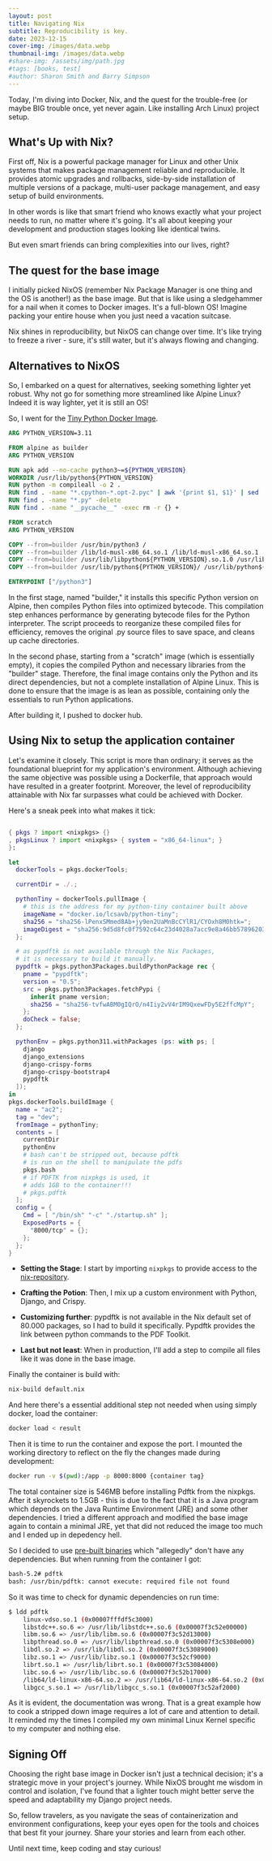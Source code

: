 ```yaml
---
layout: post
title: Navigating Nix
subtitle: Reproducibility is key.
date: 2023-12-15
cover-img: /images/data.webp
thumbnail-img: /images/data.webp
#share-img: /assets/img/path.jpg
#tags: [books, test]
#author: Sharon Smith and Barry Simpson
---
```


Today, I'm diving into Docker, Nix, and the quest for the trouble-free (or maybe BIG trouble once, yet never again. Like installing Arch Linux) project setup.

## What's Up with Nix?

First off, Nix is a powerful package manager for Linux and other Unix systems that makes package management reliable and reproducible. It provides atomic upgrades and rollbacks, side-by-side installation of multiple versions of a package, multi-user package management, and easy setup of build environments.

In other words is like that smart friend who knows exactly what your project needs to run, no matter where it's going. It's all about keeping your development and production stages looking like identical twins. 

But even smart friends can bring complexities into our lives, right?

## The quest for the base image

I initially picked NixOS (remember Nix Package Manager is one thing and the OS is another!) as the base image. But that is like using a sledgehammer for a nail when it comes to Docker images. It's a full-blown OS! Imagine packing your entire house when you just need a vacation suitcase.

Nix shines in reproducibility, but NixOS can change over time. It's like trying to freeze a river - sure, it's still water, but it's always flowing and changing.

## Alternatives to NixOS

So, I embarked on a quest for alternatives, seeking something lighter yet robust. Why not go for something more streamlined like Alpine Linux? Indeed it is way lighter, yet it is still an OS!

So, I went for the [Tiny Python Docker Image](https://github.com/CrafterKolyan/tiny-python-docker-image/blob/main/Dockerfile.scratch-full). 

``` Dockerfile
ARG PYTHON_VERSION=3.11

FROM alpine as builder
ARG PYTHON_VERSION

RUN apk add --no-cache python3~=${PYTHON_VERSION}
WORKDIR /usr/lib/python${PYTHON_VERSION}
RUN python -m compileall -o 2 .
RUN find . -name "*.cpython-*.opt-2.pyc" | awk '{print $1, $1}' | sed 's/__pycache__\///2' | sed 's/.cpython-[0-9]\{2,\}.opt-2//2' | xargs -n 2 mv
RUN find . -name "*.py" -delete
RUN find . -name "__pycache__" -exec rm -r {} +

FROM scratch
ARG PYTHON_VERSION

COPY --from=builder /usr/bin/python3 /
COPY --from=builder /lib/ld-musl-x86_64.so.1 /lib/ld-musl-x86_64.so.1
COPY --from=builder /usr/lib/libpython${PYTHON_VERSION}.so.1.0 /usr/lib/libpython${PYTHON_VERSION}.so.1.0
COPY --from=builder /usr/lib/python${PYTHON_VERSION}/ /usr/lib/python${PYTHON_VERSION}/

ENTRYPOINT ["/python3"]
```
In the first stage, named "builder," it installs this specific Python version on Alpine, then compiles Python files into optimized bytecode.  This compilation step enhances performance by generating bytecode files for the Python interpreter. The script proceeds to reorganize these compiled files for efficiency, removes the original .py source files to save space, and cleans up cache directories. 

In the second phase, starting from a "scratch" image (which is essentially empty), it copies the compiled Python and necessary libraries from the "builder" stage. Therefore, the final image contains only the Python and its direct dependencies, but not a complete installation of Alpine Linux. This is done to ensure that the image is as lean as possible, containing only the essentials to run Python applications.

After building it, I pushed to docker hub.

## Using Nix to setup the application container

 Let's examine it closely. This script is more than ordinary; it serves as the foundational blueprint for my application's environment. Although achieving the same objective was possible using a Dockerfile, that approach would have resulted in a greater footprint. Moreover, the level of reproducibility attainable with Nix far surpasses what could be achieved with Docker.

Here's a sneak peek into what makes it tick:

```nix

{ pkgs ? import <nixpkgs> {} 
, pkgsLinux ? import <nixpkgs> { system = "x86_64-linux"; }
}:

let
  dockerTools = pkgs.dockerTools;

  currentDir = ./.;

  pythonTiny = dockerTools.pullImage {
    # this is the address for my python-tiny container built above
    imageName = "docker.io/lcsavb/python-tiny";
    sha256 = "sha256-lPenxSMmed8Ab+jy9en2UaMnBcCYlR1/CYOxh8M0htk=";
    imageDigest = "sha256:9d5d8fc0f7592c64c23d4028a7acc9e8a46bb5789620368cd917124f06e4eaf9";
  };

  # as pypdftk is not available through the Nix Packages, 
  # it is necessary to build it manually.
  pypdftk = pkgs.python3Packages.buildPythonPackage rec {
    pname = "pypdftk";
    version = "0.5";
    src = pkgs.python3Packages.fetchPypi {
      inherit pname version;
      sha256 = "sha256-tvfwABM0gIQrO/n4Iiy2vV4rIM9QxewFDy5E2ffcMpY";
    };
    doCheck = false;
  };

  pythonEnv = pkgs.python311.withPackages (ps: with ps; [
    django
    django_extensions
    django-crispy-forms
    django-crispy-bootstrap4
    pypdftk
  ]);
in
pkgs.dockerTools.buildImage {
  name = "ac2";
  tag = "dev";
  fromImage = pythonTiny;
  contents = [ 
    currentDir
    pythonEnv
    # bash can't be stripped out, because pdftk
    # is run on the shell to manipulate the pdfs
    pkgs.bash
    # if PDFTK from nixpkgs is used, it
    # adds 1GB to the container!!!
    # pkgs.pdftk
  ];
  config = {
    Cmd = [ "/bin/sh" "-c" "./startup.sh" ];    
    ExposedPorts = {
      "8000/tcp" = {};
    };
  };
}
```

- **Setting the Stage**: I start by importing `nixpkgs` to provide access to the [nix-repository](https://search.nixos.org/packages).
- **Crafting the Potion**: Then, I mix up a custom environment with Python, Django, and Crispy.
- **Customizing further**: pypdftk is not available in the Nix default set of 80.000 packages, so I had to build it specifically. Pypdftk provides the link between python commands to the PDF Toolkit.

- **Last but not least**: When in production, I'll add a step to compile all files like it was done in the base image.

Finally the container is build with:

``` bash
nix-build default.nix
```

And here there's a essential additional step not needed when using simply docker, load the container:

``` bash
docker load < result
```

Then it is time to run the container and expose the port. I mounted the working directory to reflect on the fly the changes made during development:

``` bash
docker run -v $(pwd):/app -p 8000:8000 {container tag}
```

The total container size is 546MB before installing Pdftk from the nixpkgs. After it skyrockets to 1.5GB - this is due to the fact that it is a Java program which depends on the Java Runtime Environment (JRE) and some other dependencies. I tried a different approach and modified the base image again to contain a minimal JRE, yet that did not reduced the image too much and I ended up in depedency hell.

So I decided to use [pre-built binaries](https://gitlab.com/pdftk-java/pdftk#pre-built-binaries) which "allegedly" don't have any dependencies. But when running from the container I got:

``` bash
bash-5.2# pdftk
bash: /usr/bin/pdftk: cannot execute: required file not found
```

So it was time to check for dynamic dependencies on run time:

``` bash
$ ldd pdftk
	linux-vdso.so.1 (0x00007fffdf5c3000)
	libstdc++.so.6 => /usr/lib/libstdc++.so.6 (0x00007f3c52e00000)
	libm.so.6 => /usr/lib/libm.so.6 (0x00007f3c52d13000)
	libpthread.so.0 => /usr/lib/libpthread.so.0 (0x00007f3c5308e000)
	libdl.so.2 => /usr/lib/libdl.so.2 (0x00007f3c53089000)
	libz.so.1 => /usr/lib/libz.so.1 (0x00007f3c52cf9000)
	librt.so.1 => /usr/lib/librt.so.1 (0x00007f3c53084000)
	libc.so.6 => /usr/lib/libc.so.6 (0x00007f3c52b17000)
	/lib64/ld-linux-x86-64.so.2 => /usr/lib64/ld-linux-x86-64.so.2 (0x00007f3c530bc000)
	libgcc_s.so.1 => /usr/lib/libgcc_s.so.1 (0x00007f3c52af2000)
```

As it is evident, the documentation was wrong. That is a great example how to cook a stripped down image requires a lot of care and attention to detail. It reminded my the times I compiled my own minimal Linux Kernel specific to my computer and nothing else.

## Signing Off

Choosing the right base image in Docker isn't just a technical decision; it's a strategic move in your project's journey. While NixOS brought me wisdom in control and isolation, I've found that a lighter touch might better serve the speed and adaptability my Django project needs.

So, fellow travelers, as you navigate the seas of containerization and environment configurations, keep your eyes open for the tools and choices that best fit your journey. Share your stories and learn from each other.

Until next time, keep coding and stay curious!